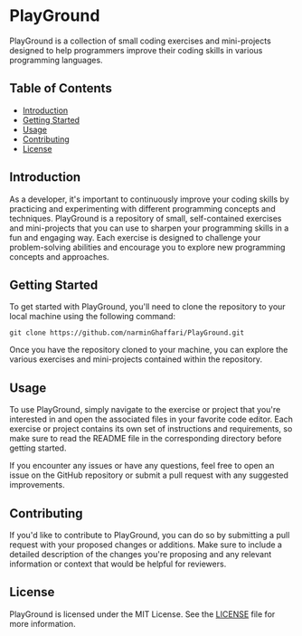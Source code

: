 # PlayGround

PlayGround is a collection of small coding exercises and mini-projects designed to help programmers improve their coding skills in various programming languages.

## Table of Contents

- [Introduction](#introduction)
- [Getting Started](#getting-started)
- [Usage](#usage)
- [Contributing](#contributing)
- [License](#license)

## Introduction

As a developer, it's important to continuously improve your coding skills by practicing and experimenting with different programming concepts and techniques. PlayGround is a repository of small, self-contained exercises and mini-projects that you can use to sharpen your programming skills in a fun and engaging way. Each exercise is designed to challenge your problem-solving abilities and encourage you to explore new programming concepts and approaches.

## Getting Started

To get started with PlayGround, you'll need to clone the repository to your local machine using the following command:

    git clone https://github.com/narminGhaffari/PlayGround.git


Once you have the repository cloned to your machine, you can explore the various exercises and mini-projects contained within the repository.

## Usage

To use PlayGround, simply navigate to the exercise or project that you're interested in and open the associated files in your favorite code editor. Each exercise or project contains its own set of instructions and requirements, so make sure to read the README file in the corresponding directory before getting started.

If you encounter any issues or have any questions, feel free to open an issue on the GitHub repository or submit a pull request with any suggested improvements.

## Contributing

If you'd like to contribute to PlayGround, you can do so by submitting a pull request with your proposed changes or additions. Make sure to include a detailed description of the changes you're proposing and any relevant information or context that would be helpful for reviewers.

## License

PlayGround is licensed under the MIT License. See the [LICENSE](./LICENSE) file for more information.
